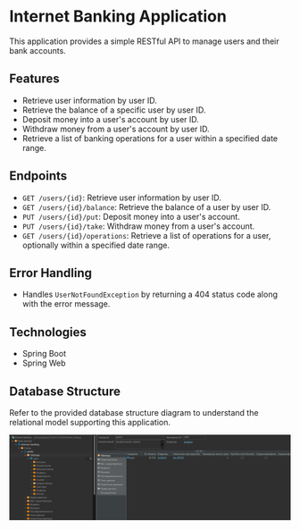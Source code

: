 # Internet Banking Application

This application provides a simple RESTful API to manage users and their bank accounts.

## Features

- Retrieve user information by user ID.
- Retrieve the balance of a specific user by user ID.
- Deposit money into a user's account by user ID.
- Withdraw money from a user's account by user ID.
- Retrieve a list of banking operations for a user within a specified date range.

## Endpoints

- `GET /users/{id}`: Retrieve user information by user ID.
- `GET /users/{id}/balance`: Retrieve the balance of a user by user ID.
- `PUT /users/{id}/put`: Deposit money into a user's account.
- `PUT /users/{id}/take`: Withdraw money from a user's account.
- `GET /users/{id}/operations`: Retrieve a list of operations for a user, optionally within a specified date range.

## Error Handling

- Handles `UserNotFoundException` by returning a 404 status code along with the error message.

## Technologies

- Spring Boot
- Spring Web

## Database Structure

Refer to the provided database structure diagram to understand the relational model supporting this application.

![Database Structure](images/database-structure.png)
